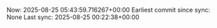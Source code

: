 Now: 2025-08-25 05:43:59.716267+00:00 Earliest commit since sync: None Last sync: 2025-08-25 00:22:38+00:00
